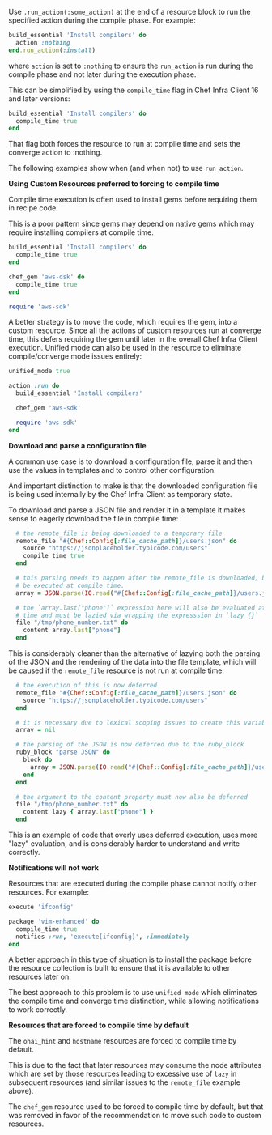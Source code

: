 Use `.run_action(:some_action)` at the end of a resource block to run
the specified action during the compile phase. For example:

``` ruby
build_essential 'Install compilers' do
  action :nothing
end.run_action(:install)
```

where `action` is set to `:nothing` to ensure the `run_action` is run
during the compile phase and not later during the execution phase.

This can be simplified by using the `compile_time` flag in Chef Infra
Client 16 and later versions:

``` ruby
build_essential 'Install compilers' do
  compile_time true
end
```

That flag both forces the resource to run at compile time and sets the
converge action to :nothing.

The following examples show when (and when not) to use `run_action`.

**Using Custom Resources preferred to forcing to compile time**

Compile time execution is often used to install gems before requiring
them in recipe code.

This is a poor pattern since gems may depend on native gems which
may require installing compilers at compile time.

``` ruby
build_essential 'Install compilers' do
  compile_time true
end

chef_gem 'aws-dsk' do
  compile_time true
end

require 'aws-sdk'
```

A better strategy is to move the code, which requires the gem, into
a custom resource. Since all the actions of custom resources run
at converge time, this defers requiring 
the gem until later in the overall Chef Infra Client execution. Unified
mode can also be used in the resource to eliminate compile/converge
mode issues entirely:

``` ruby
unified_mode true

action :run do
  build_essential 'Install compilers'

  chef_gem 'aws-sdk'

  require 'aws-sdk'
end
```

**Download and parse a configuration file**

A common use case is to download a configuration file, parse it and then
use the values in templates and to control other configuration.

And important distinction to make is that the downloaded configuration file
is being used internally by the Chef Infra Client as temporary state.

To download and parse a JSON file and render it in a template it makes sense
to eagerly download the file in compile time:

``` ruby
  # the remote_file is being downloaded to a temporary file
  remote_file "#{Chef::Config[:file_cache_path]}/users.json" do
    source "https://jsonplaceholder.typicode.com/users"
    compile_time true
  end

  # this parsing needs to happen after the remote_file is downloaded, but will
  # be executed at compile time.
  array = JSON.parse(IO.read("#{Chef::Config[:file_cache_path]}/users.json")

  # the `array.last["phone"]` expression here will also be evaluated at compile
  # time and must be lazied via wrapping the expresssion in `lazy {}`
  file "/tmp/phone_number.txt" do
    content array.last["phone"]
  end
```

This is considerably cleaner than the alternative of lazying both the parsing of the
JSON and the rendering of the data into the file template, which will be caused if
the `remote_file` resource is not run at compile time:

``` ruby
  # the execution of this is now deferred
  remote_file "#{Chef::Config[:file_cache_path]}/users.json" do
    source "https://jsonplaceholder.typicode.com/users"
  end

  # it is necessary due to lexical scoping issues to create this variable here
  array = nil

  # the parsing of the JSON is now deferred due to the ruby_block
  ruby_block "parse JSON" do
    block do
      array = JSON.parse(IO.read("#{Chef::Config[:file_cache_path]}/users.json")
    end
  end

  # the argument to the content property must now also be deferred
  file "/tmp/phone_number.txt" do
    content lazy { array.last["phone"] }
  end
```

This is an example of code that overly uses deferred execution, uses more "lazy" evaluation, and is
considerably harder to understand and write correctly.

**Notifications will not work**

Resources that are executed during the compile phase cannot notify other
resources. For example:

``` ruby
execute 'ifconfig'

package 'vim-enhanced' do
  compile_time true
  notifies :run, 'execute[ifconfig]', :immediately
end
```

A better approach in this type of situation is to install the package
before the resource collection is built to ensure that it is available
to other resources later on.

The best approach to this problem is to use `unified mode` which eliminates
the compile time and converge time distinction, while allowing notifications
to work correctly.

**Resources that are forced to compile time by default**

The `ohai_hint` and `hostname` resources are forced to compile time by default.

This is due to the fact that later resources may consume the node attributes which
are set by those resources leading to excessive use of `lazy` in subsequent
resources (and similar issues to the `remote_file` example above).

The `chef_gem` resource used to be forced to compile time by default, but that was
removed in favor of the recommendation to move such code to custom resources.

